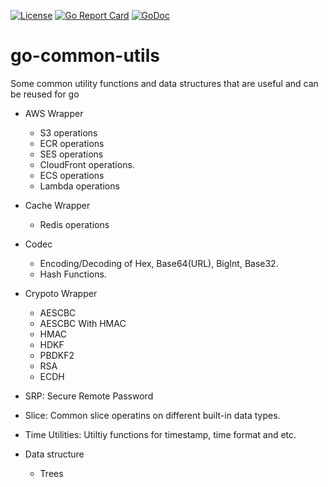 [![License](https://img.shields.io/badge/license-MIT-blue.svg)](https://github.com/WUMUXIAN/go-common-utils/blob/master/LICENSE)
[![Go Report Card](https://goreportcard.com/badge/github.com/WUMUXIAN/go-common-utils)](https://goreportcard.com/report/github.com/WUMUXIAN/go-common-utils)
[![GoDoc](https://godoc.org/github.com/WUMUXIAN/go-common-utils?status.svg)](https://godoc.org/github.com/WUMUXIAN/go-common-utils)

# go-common-utils
Some common utility functions and data structures that are useful and can be reused for go

- AWS Wrapper
  - S3 operations
  - ECR operations
  - SES operations
  - CloudFront operations.
  - ECS operations
  - Lambda operations
  
- Cache Wrapper
  - Redis operations
  
- Codec
  - Encoding/Decoding of Hex, Base64(URL), BigInt, Base32.
  - Hash Functions.
  
- Crypoto Wrapper
  - AESCBC
  - AESCBC With HMAC
  - HMAC
  - HDKF
  - PBDKF2
  - RSA
  - ECDH

- SRP: Secure Remote Password

- Slice: Common slice operatins on different built-in data types.

- Time Utilities: Utiltiy functions for timestamp, time format and etc.

- Data structure
  - Trees


